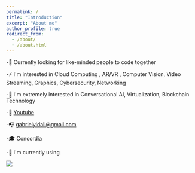 ```yaml
---
permalink: /
title: "Introduction"
excerpt: "About me"
author_profile: true
redirect_from: 
  - /about/
  - /about.html
---
```


-🌱  Currently looking for like-minded people to code together

-⚡  I'm interested in Cloud Computing , AR/VR , Computer Vision, Video Streaming, Graphics, Cybersecurity, Networking

-💫  I'm extremely interested in Conversational AI, Virtualization, Blockchain Technology

-👯  [Youtube](https://www.youtube.com/channel/UCnAZEd_Q-5JI9UX53bd5LQQ)

-📭  gabrielyidali@gmail.com

-🎓  Concordia

-🔭  I'm currently using

<a href="https://wakatime.com"><img src="https://wakatime.com/share/@yida/b093ff7d-e18f-4b6a-ba1a-d4fca6889097.png" /></a>



